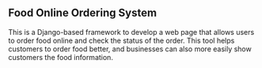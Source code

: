 ## Food Online Ordering System
This is a Django-based framework to develop a web page that allows users to order food online and check the status of the order. This tool helps customers to order food better, and businesses can also more easily show customers the food information. 
